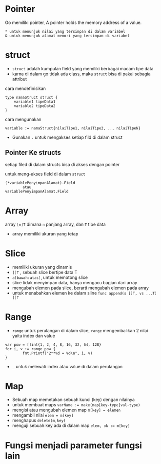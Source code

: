 # Pointer
Go memiliki pointer,  A pointer holds the memory address of a value.
```
* untuk menunjuk nilai yang tersimpan di dalam variabel
& untuk menunjuk alamat memori yang tersimpan di variabel
```

# struct
* `struct` adalah kumpulan field yang memiliki berbagai macam tipe data
* karna di dalam go tidak ada class, maka `struct` bisa di pakai sebagia attribut


cara mendefinisikan 
```
type namaStruct struct {
    variable1 tipeData1
    variable2 tipeData2
}
```

cara mengunakan 
```
variable := namaStruct{nilaiTipe1, nilaiTipe2, .., nilaiTipeN}
```
* Gunakan `.` untuk mengakses setiap fild di dalam struct

## Pointer Ke structs
setiap filed di dalam structs bisa di akses dengan pointer

untuk meng-akses field di dalam `struct` 
```
(*variablePenyimpanAlamat).Field
        atau
variablePenyimpanAlamat.Field

```

# Array
array `[n]T` dimana `n` panjang array, dan `T` tipe data

* array memiliki ukuran yang tetap

# Slice
* memiliki ukuran yang dinamis
* `[]T` , sebuah slice bertipe data T
* `a[bawah:atas]`, untuk memotong slice
* slice tidak menyimpan data, hanya mengacu bagian dari array
* mengubah elemen pada slice, berarti mengubah elemen pada array
* untuk menabahkan elemen ke dalam sline `func append(s []T, vs ...T) []T`

# Range
* `range` untuk perulangan di dalam slice,  `range` mengembalikan 2 nilai yaitu index dan value
```
var pow = []int{1, 2, 4, 8, 16, 32, 64, 128}
for i, v := range pow {
		fmt.Printf("2**%d = %d\n", i, v)
}
```

* `_` untuk melewati index atau value di dalam perulangan

# Map
* Sebuah map memetakan sebuah kunci (key) dengan nilainya
* untuk membuat maps `varName := make(map[key-type]val-type)`
* mengisi atau mengubah elemen map `m[key] = elemen`
* mengambil nilai `elem = m[key]`
* menghapus `delete(m,key)`
* menguji sebuah key ada di dalam map `elem, ok := m[key]`

# Fungsi menjadi parameter fungsi lain